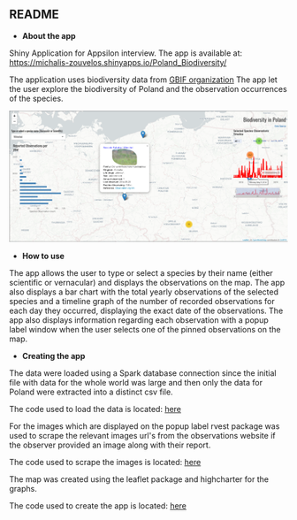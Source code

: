 ## README

- **About the app**

Shiny Application for Appsilon interview. The app is available at: https://michalis-zouvelos.shinyapps.io/Poland_Biodiversity/

The application uses biodiversity data from [GBIF organization](https://www.gbif.org/occurrence/search?dataset_key=8a863029-f435-446a-821e-275f4f641165)
The app let the user explore the biodiversity of Poland and the observation occurrences of the species.

![App Image](app_image_new.png)


- **How to use**

The app allows the user to type or select a species by their name (either scientific or vernacular) and displays the observations on the map. The app also displays a bar chart with the total yearly observations of the selected species and a timeline graph of the number of recorded observations for each day they occurred, displaying the exact date of the observations. The app also displays information regarding each observation with a popup label window when the user selects one of the pinned observations on the map.

- **Creating the app**

The data were loaded using a Spark database connection since the initial file with data for the whole world
was large and then only the data for Poland were extracted into a distinct csv file.

The code used to load the data is located: [here](https://github.com/mzouvelos/Poland_biodiversity_appsilon/blob/main/R/Load.R)

For the images which are displayed on the popup label rvest package was used to scrape the relevant 
images url's from the observations website if the observer provided an image along with their report.

The code used to scrape the images is located: [here](https://github.com/mzouvelos/Poland_biodiversity_appsilon/blob/main/R/Image_scraper.R)

The map was created using the leaflet package and highcharter for the graphs.

The code used to create the app is located: [here](https://github.com/mzouvelos/Poland_biodiversity_appsilon/blob/main/R/app.R)